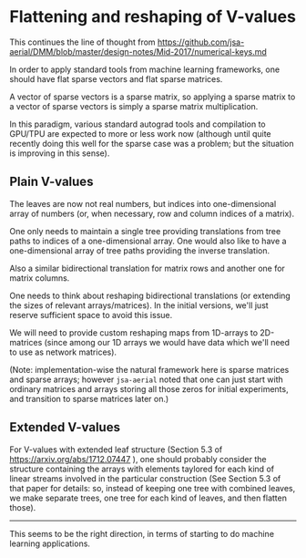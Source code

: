 # Flattening and reshaping of V-values

This continues the line of thought from https://github.com/jsa-aerial/DMM/blob/master/design-notes/Mid-2017/numerical-keys.md

In order to apply standard tools from machine learning frameworks, one should have flat sparse vectors and flat sparse matrices.

A vector of sparse vectors is a sparse matrix, so applying a sparse matrix to a vector of sparse vectors is simply a sparse matrix multiplication.

In this paradigm, various standard autograd tools and compilation to GPU/TPU are expected to more or less work now (although until quite recently doing this well for the sparse case was a problem; but the situation is improving in this sense).

## Plain V-values

The leaves are now not real numbers, but indices into one-dimensional array of numbers (or, when necessary, row and column indices of a matrix).

One only needs to maintain a single tree providing translations from tree paths to indices of a one-dimensional array. One would also like to have a one-dimensional array of tree paths providing the inverse translation.

Also a similar bidirectional translation for matrix rows and another one for matrix columns.

One needs to think about reshaping bidirectional translations (or extending the sizes of relevant arrays/matrices). In the initial versions, we'll just reserve sufficient space to avoid this issue.

We will need to provide custom reshaping maps from 1D-arrays to 2D-matrices (since among our 1D arrays we would have data which we'll need to use as network matrices).

(Note: implementation-wise the natural framework here is sparse matrices and sparse arrays; however `jsa-aerial` noted that one can just start with ordinary matrices and arrays storing all those zeros for initial experiments, and transition to sparse matrices later on.)

## Extended V-values

For V-values with extended leaf structure (Section 5.3 of https://arxiv.org/abs/1712.07447 ), one should probably consider the structure containing the arrays with elements taylored for each kind of linear streams involved in the particular construction (See Section 5.3 of that paper for details: so, instead of keeping one tree with combined leaves, we make separate trees, one tree for each kind of leaves, and then flatten those).

---

This seems to be the right direction, in terms of starting to do machine learning applications.
